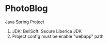 # PhotoBlog
Java Spring Project

1. JDK: BellSoft. Secure Liberica JDK
2. Project config must be enable "webapp" path
